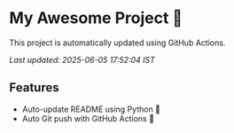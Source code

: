 # My Awesome Project 🚀

This project is automatically updated using GitHub Actions.

_Last updated: 2025-06-05 17:52:04 IST_

## Features
- Auto-update README using Python 🐍
- Auto Git push with GitHub Actions 🤖
